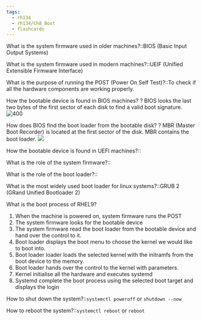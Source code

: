 ```yaml
---
tags:
  - rh134
  - rh134/Ch8_Boot
  - flashcards
---
```

What is the system firmware used in older machines?::BIOS (Basic Input Output Systems)

What is the system firmware used in modern machines?::UEIF (Unified Extensible Firmware Interface)

What is the purpose of running the POST (Power On Self Test)?::To check if all the hardware components are working properly.

How the bootable device is found in BIOS machines?
?
BIOS looks the last two bytes of the first sector of each disk to find a valid boot signature. 
![400](https://i.imgur.com/wOFRn4r.png)

How does BIOS find the boot loader from the bootable disk?
?
MBR (Master Boot Recorder) is located at the first sector of the disk. MBR contains the boot loader.
![](https://i.imgur.com/tSjXqiO.png)


How the bootable device is found in UEFI machines?::

What is the role of the system firmware?::

What is the role of the boot loader?::

What is the most widely used boot loader for linux systems?::GRUB 2 (GRand Unified Bootloader 2)

What is the boot process of RHEL9?
1. When the machine is powered on, system firmware runs the POST 
2. The system firmware looks for the bootable device
3. The system firmware read the boot loader from the bootable device and hand over the control to it.
4. Boot loader displays the boot menu to choose the kernel we would like to boot into.
5. Boot loader loader loads the selected kernel with the initramfs from the boot device to the memory.
6. Boot loader hands over the control to the kernel with parameters.
7. Kernel initialise all the hardware and executes systemd
8. Systemd complete the boot process using the selected boot target and displays the login

How to shut down the system?::`systemctl poweroff` or `shutdown --now`

How to reboot the system?::`systemctl reboot` or `reboot`

